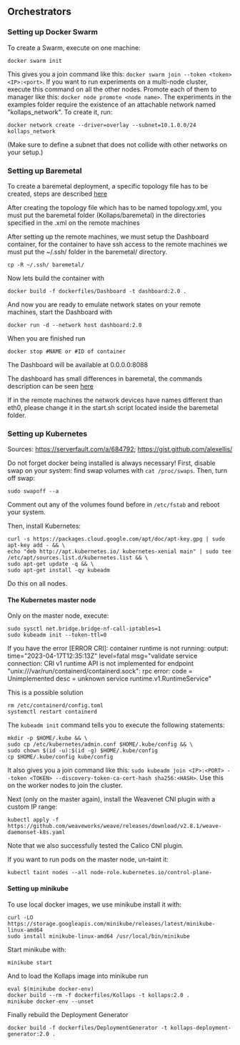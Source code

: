 ## Orchestrators

### Setting up Docker Swarm

To create a Swarm, execute on one machine:
```
docker swarm init
```
This gives you a join command like this: `docker swarm join --token <token> <IP>:<port>`.
If you want to run experiments on a multi-node cluster, execute this command on all the other nodes. Promote each of them to manager like this: `docker node promote <node name>`.
The experiments in the examples folder require the existence of an attachable network named "kollaps_network".
To create it, run:
```
docker network create --driver=overlay --subnet=10.1.0.0/24 kollaps_network
```
(Make sure to define a subnet that does not collide with other networks on your setup.)


### Setting up Baremetal

To create a baremetal deployment, a specific topology file has to be created, steps are described [here](https://github.com/miguelammatos/kollaps-private/wiki/Baremetal-experiments#topology-description)

After creating the topology file which has to be named topology.xml, you must put the baremetal folder (Kollaps/baremetal) in the directories specified in the .xml on the remote machines

After setting up the remote machines, we must setup the Dashboard container, for the container to have ssh access to the remote machines we must put the ~/.ssh/ folder in the baremetal/ directory.

```
cp -R ~/.ssh/ baremetal/
```

Now lets build the container with
```
docker build -f dockerfiles/Dashboard -t dashboard:2.0 .
```

And now you are ready to emulate network states on your remote machines, start the Dashboard with

```
docker run -d --network host dashboard:2.0
```

When you are finished run

```
docker stop #NAME or #ID of container
```

The Dashboard will be available at 0.0.0.0:8088

The dashboard has small differences in baremetal, the commands description can be seen [here](https://github.com/miguelammatos/kollaps-private/wiki/Baremetal-experiments#dashboard)

If in the remote machines the network devices have names different than eth0, please change it in the start.sh script located inside the baremetal folder.

### Setting up Kubernetes

Sources: https://serverfault.com/a/684792; https://gist.github.com/alexellis/

Do not forget docker being installed is always necessary!
First, disable swap on your system: find swap volumes with `cat /proc/swaps`. Then, turn off swap:

```
sudo swapoff --a
```

Comment out any of the volumes found before in `/etc/fstab` and reboot your system.

Then, install Kubernetes:

```
curl -s https://packages.cloud.google.com/apt/doc/apt-key.gpg | sudo apt-key add - && \
echo "deb http://apt.kubernetes.io/ kubernetes-xenial main" | sudo tee /etc/apt/sources.list.d/kubernetes.list && \
sudo apt-get update -q && \
sudo apt-get install -qy kubeadm
```

Do this on all nodes.

#### The Kubernetes master node

Only on the master node, execute:

```
sudo sysctl net.bridge.bridge-nf-call-iptables=1
sudo kubeadm init --token-ttl=0
```
If you have the error 
[ERROR CRI]: container runtime is not running: output: time="2023-04-17T12:35:13Z" level=fatal msg="validate service connection: CRI v1 runtime API is not implemented for endpoint \"unix:///var/run/containerd/containerd.sock\": rpc error: code = Unimplemented desc = unknown service runtime.v1.RuntimeService"

This is a possible solution

```
rm /etc/containerd/config.toml
systemctl restart containerd
```

The `kubeadm init` command tells you to execute the following statements:

```
mkdir -p $HOME/.kube && \
sudo cp /etc/kubernetes/admin.conf $HOME/.kube/config && \
sudo chown $(id -u):$(id -g) $HOME/.kube/config
cp $HOME/.kube/config kube/config
```

It also gives you a join command like this: `sudo kubeadm join <IP>:<PORT> --token <TOKEN> --discovery-token-ca-cert-hash sha256:<HASH>`. Use this on the worker nodes to join the cluster.

Next (only on the master again), install the Weavenet CNI plugin with a custom IP range:

```
kubectl apply -f https://github.com/weaveworks/weave/releases/download/v2.8.1/weave-daemonset-k8s.yaml
```
Note that we also successfully tested the Calico CNI plugin.

If you want to run pods on the master node, un-taint it:

```
kubectl taint nodes --all node-role.kubernetes.io/control-plane-
```


#### Setting up minikube

To use local docker images, we use minikube install it with:

```
curl -LO https://storage.googleapis.com/minikube/releases/latest/minikube-linux-amd64
sudo install minikube-linux-amd64 /usr/local/bin/minikube

```

Start minikube with:

```
minikube start
```

And to load the Kollaps image into minikube run

```
eval $(minikube docker-env)  
docker build --rm -f dockerfiles/Kollaps -t kollaps:2.0 .
minikube docker-env --unset
```

Finally rebuild the Deployment Generator

```
docker build -f dockerfiles/DeploymentGenerator -t kollaps-deployment-generator:2.0 .
```